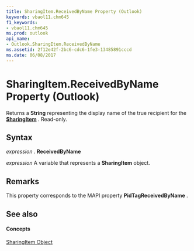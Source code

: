 ```yaml
---
title: SharingItem.ReceivedByName Property (Outlook)
keywords: vbaol11.chm645
f1_keywords:
- vbaol11.chm645
ms.prod: outlook
api_name:
- Outlook.SharingItem.ReceivedByName
ms.assetid: 2f12e42f-2bc6-cdc6-1fe3-13485891cccd
ms.date: 06/08/2017
---
```



# SharingItem.ReceivedByName Property (Outlook)

Returns a **String** representing the display name of the true recipient for the **[SharingItem](sharingitem-object-outlook.md)** . Read-only.


## Syntax

 _expression_ . **ReceivedByName**

 _expression_ A variable that represents a **SharingItem** object.


## Remarks

This property corresponds to the MAPI property **PidTagReceivedByName** .


## See also


#### Concepts


[SharingItem Object](sharingitem-object-outlook.md)

